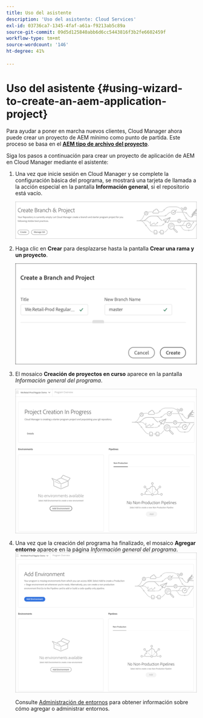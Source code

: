 ```yaml
---
title: Uso del asistente
description: 'Uso del asistente: Cloud Services'
exl-id: 03736ca7-1345-4faf-a61a-f9213ab5c89a
source-git-commit: 09d5d125840abb6d6cc5443816f3b2fe6602459f
workflow-type: tm+mt
source-wordcount: '146'
ht-degree: 41%

---
```


# Uso del asistente {#using-wizard-to-create-an-aem-application-project}

Para ayudar a poner en marcha nuevos clientes, Cloud Manager ahora puede crear un proyecto de AEM mínimo como punto de partida. Este proceso se basa en el [**AEM tipo de archivo del proyecto**](https://github.com/Adobe-Marketing-Cloud/aem-project-archetype).


Siga los pasos a continuación para crear un proyecto de aplicación de AEM en Cloud Manager mediante el asistente:

1. Una vez que inicie sesión en Cloud Manager y se complete la configuración básica del programa, se mostrará una tarjeta de llamada a la acción especial en la pantalla **Información general**, si el repositorio está vacío.

   ![](assets/create-wizard1.png)

1. Haga clic en **Crear** para desplazarse hasta la pantalla **Crear una rama y un proyecto**.

   ![](assets/create-wizard2.png)

1. El mosaico **Creación de proyectos en curso** aparece en la pantalla *Información general del programa*.

   ![](assets/create-wizard3.png)

1. Una vez que la creación del programa ha finalizado, el mosaico **Agregar entorno** aparece en la página *Información general del programa*.
   ![](assets/create-wizard4.png)

   Consulte [Administración de entornos](/help/implementing/cloud-manager/manage-environments.md) para obtener información sobre cómo agregar o administrar entornos.
